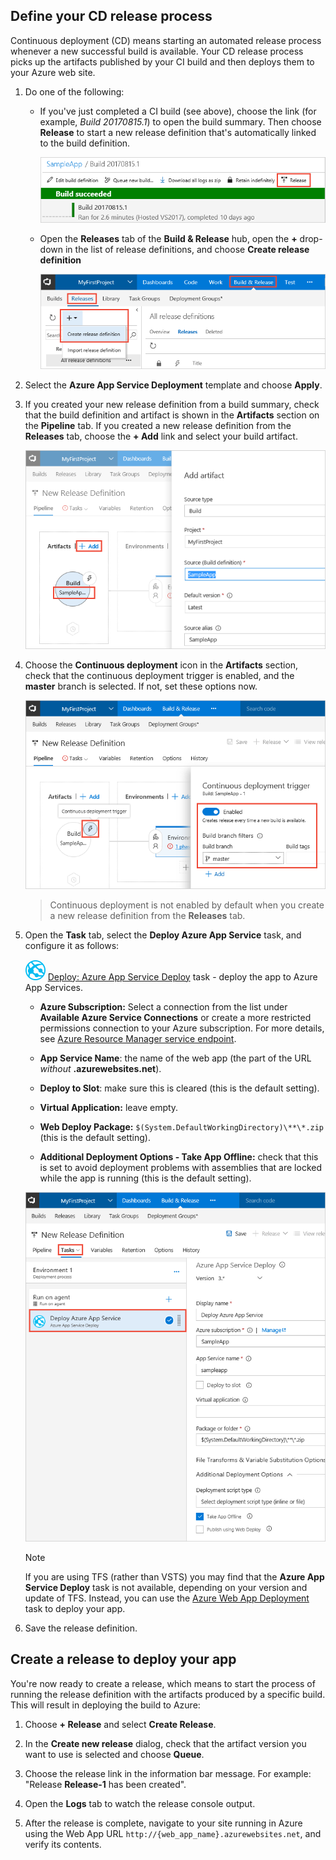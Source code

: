 <h2 id="cd">Define your CD release process</h2>

Continuous deployment (CD) means starting an automated release process whenever a new successful build is available.
Your CD release process picks up the artifacts published by your CI build and then deploys them to your Azure web site.

1. Do one of the following:

   * If you've just completed a CI build (see above), choose the link (for example, _Build 20170815.1_)
     to open the build summary. Then choose **Release** to start a new release definition that's automatically linked to the build definition.

     ![Creating a new release definition from the build summary](_img/release-from-build-summary.png)

   * Open the **Releases** tab of the **Build &amp; Release** hub, open the **+** drop-down
     in the list of release definitions, and choose **Create release definition** 

     ![Creating a new release definition in the Releases page](_img/release-from-release-page.png)

1. Select the **Azure App Service Deployment** template and choose **Apply**.

1. If you created your new release definition from a build summary, check that the build definition and artifact
   is shown in the **Artifacts** section on the **Pipeline** tab. If you created a new release definition from
   the **Releases** tab, choose the **+ Add** link and select your build artifact.

   ![Checking or selecting the build definition and artifact](_img/confirm-or-add-artifact.png)

1. Choose the **Continuous deployment** icon in the **Artifacts** section, check that the
   continuous deployment trigger is enabled, and the **master** branch is selected. If not, set these options now.

   ![Checking or setting the Continuous deployment trigger](_img/confirm-or-set-cd-trigger.png)

   > Continuous deployment is not enabled by default when you create a new release definition from the **Releases** tab.

1. Open the **Task** tab, select the **Deploy Azure App Service** task, and configure it as follows:
 
   ![Deploy: Azure App Service Deploy](../../tasks/deploy/_img/azure-web-app-deployment-icon.png) [Deploy: Azure App Service Deploy](../../tasks/deploy/azure-app-service-deploy.md) task - deploy the app to Azure App Services.
   
   - **Azure Subscription:** Select a connection from the list under **Available Azure Service Connections** or create a more restricted permissions connection to your Azure subscription. For more details, see [Azure Resource Manager service endpoint](../../concepts/library/service-endpoints.md#sep-azure-rm).
   
   - **App Service Name**: the name of the web app (the part of the URL *without* **.azurewebsites.net**).
   
   - **Deploy to Slot**: make sure this is cleared (this is the default setting).
   
   - **Virtual Application:** leave empty.
   
   - **Web Deploy Package:** `$(System.DefaultWorkingDirectory)\**\*.zip` (this is the default setting).
   
   - **Additional Deployment Options - Take App Offline:** check that this is set to avoid deployment problems with assemblies that are locked while the app is running (this is the default setting).<p />

   ![Configuring the  Azure App Service Deploy task](_img/configure-app-service-deploy-task.png)

   > [!Note]
   >
   > If you are using TFS (rather than VSTS) you may find that the **Azure App Service Deploy** task is not available, depending on your version and update of TFS.
   > Instead, you can use the [Azure Web App Deployment](https://github.com/Microsoft/vsts-tasks/tree/master/Tasks/AzureRmWebAppDeployment) task to deploy your app.

1. Save the release definition.

<h2 id="deploy">Create a release to deploy your app</h2>

You're now ready to create a release, which means to start the process of running the release definition with the artifacts produced by a specific build. This will result in deploying the build to Azure:

1. Choose **+ Release** and select **Create Release**.

1. In the **Create new release** dialog, check that the artifact version you want to use is selected and choose **Queue**.

1. Choose the release link in the information bar message. For example: "Release **Release-1** has been created".

1. Open the **Logs** tab to watch the release console output.

1. After the release is complete, navigate to your site running in Azure using the Web App URL `http://{web_app_name}.azurewebsites.net`, and verify its contents.
